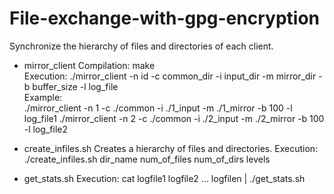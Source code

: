 # File-exchange-with-gpg-encryption
Synchronize the hierarchy of files and directories of each client.

- mirror_client
Compilation: make  
Execution: ./mirror_client -n id -c common_dir -i input_dir -m mirror_dir -b buffer_size -l log_file  
Example:  
./mirror_client -n 1 -c ./common -i ./1_input -m ./1_mirror -b 100 -l log_file1
./mirror_client -n 2 -c ./common -i ./2_input -m ./2_mirror -b 100 -l log_file2  

- create_infiles.sh 
Creates a hierarchy of files and directories.
Execution: ./create_infiles.sh dir_name num_of_files num_of_dirs levels

- get_stats.sh
Execution: cat logfile1 logfile2 ... logfilen | ./get_stats.sh
